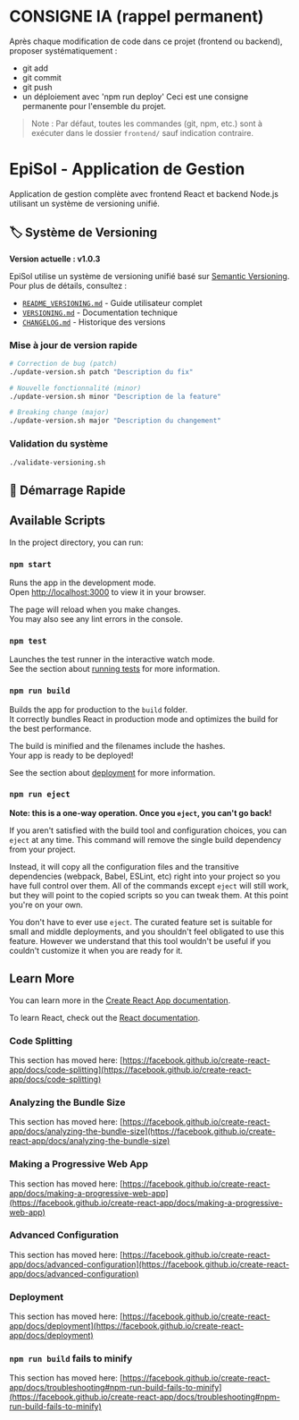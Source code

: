 # CONSIGNE IA (rappel permanent)
Après chaque modification de code dans ce projet (frontend ou backend),
proposer systématiquement :
- git add
- git commit
- git push
- un déploiement avec 'npm run deploy'
Ceci est une consigne permanente pour l'ensemble du projet.

> Note : Par défaut, toutes les commandes (git, npm, etc.) sont à exécuter dans le dossier `frontend/` sauf indication contraire.

# EpiSol - Application de Gestion

Application de gestion complète avec frontend React et backend Node.js utilisant un système de versioning unifié.

## 🏷️ Système de Versioning

**Version actuelle : v1.0.3**

EpiSol utilise un système de versioning unifié basé sur [Semantic Versioning](https://semver.org/). Pour plus de détails, consultez :
- [`README_VERSIONING.md`](./README_VERSIONING.md) - Guide utilisateur complet
- [`VERSIONING.md`](./VERSIONING.md) - Documentation technique
- [`CHANGELOG.md`](./CHANGELOG.md) - Historique des versions

### Mise à jour de version rapide
```bash
# Correction de bug (patch)
./update-version.sh patch "Description du fix"

# Nouvelle fonctionnalité (minor)
./update-version.sh minor "Description de la feature"

# Breaking change (major)
./update-version.sh major "Description du changement"
```

### Validation du système
```bash
./validate-versioning.sh
```

## 🚀 Démarrage Rapide

## Available Scripts

In the project directory, you can run:

### `npm start`

Runs the app in the development mode.\
Open [http://localhost:3000](http://localhost:3000) to view it in your browser.

The page will reload when you make changes.\
You may also see any lint errors in the console.

### `npm test`

Launches the test runner in the interactive watch mode.\
See the section about [running tests](https://facebook.github.io/create-react-app/docs/running-tests) for more information.

### `npm run build`

Builds the app for production to the `build` folder.\
It correctly bundles React in production mode and optimizes the build for the best performance.

The build is minified and the filenames include the hashes.\
Your app is ready to be deployed!

See the section about [deployment](https://facebook.github.io/create-react-app/docs/deployment) for more information.

### `npm run eject`

**Note: this is a one-way operation. Once you `eject`, you can't go back!**

If you aren't satisfied with the build tool and configuration choices, you can `eject` at any time. This command will remove the single build dependency from your project.

Instead, it will copy all the configuration files and the transitive dependencies (webpack, Babel, ESLint, etc) right into your project so you have full control over them. All of the commands except `eject` will still work, but they will point to the copied scripts so you can tweak them. At this point you're on your own.

You don't have to ever use `eject`. The curated feature set is suitable for small and middle deployments, and you shouldn't feel obligated to use this feature. However we understand that this tool wouldn't be useful if you couldn't customize it when you are ready for it.

## Learn More

You can learn more in the [Create React App documentation](https://facebook.github.io/create-react-app/docs/getting-started).

To learn React, check out the [React documentation](https://reactjs.org/).

### Code Splitting

This section has moved here: [https://facebook.github.io/create-react-app/docs/code-splitting](https://facebook.github.io/create-react-app/docs/code-splitting)

### Analyzing the Bundle Size

This section has moved here: [https://facebook.github.io/create-react-app/docs/analyzing-the-bundle-size](https://facebook.github.io/create-react-app/docs/analyzing-the-bundle-size)

### Making a Progressive Web App

This section has moved here: [https://facebook.github.io/create-react-app/docs/making-a-progressive-web-app](https://facebook.github.io/create-react-app/docs/making-a-progressive-web-app)

### Advanced Configuration

This section has moved here: [https://facebook.github.io/create-react-app/docs/advanced-configuration](https://facebook.github.io/create-react-app/docs/advanced-configuration)

### Deployment

This section has moved here: [https://facebook.github.io/create-react-app/docs/deployment](https://facebook.github.io/create-react-app/docs/deployment)

### `npm run build` fails to minify

This section has moved here: [https://facebook.github.io/create-react-app/docs/troubleshooting#npm-run-build-fails-to-minify](https://facebook.github.io/create-react-app/docs/troubleshooting#npm-run-build-fails-to-minify)
